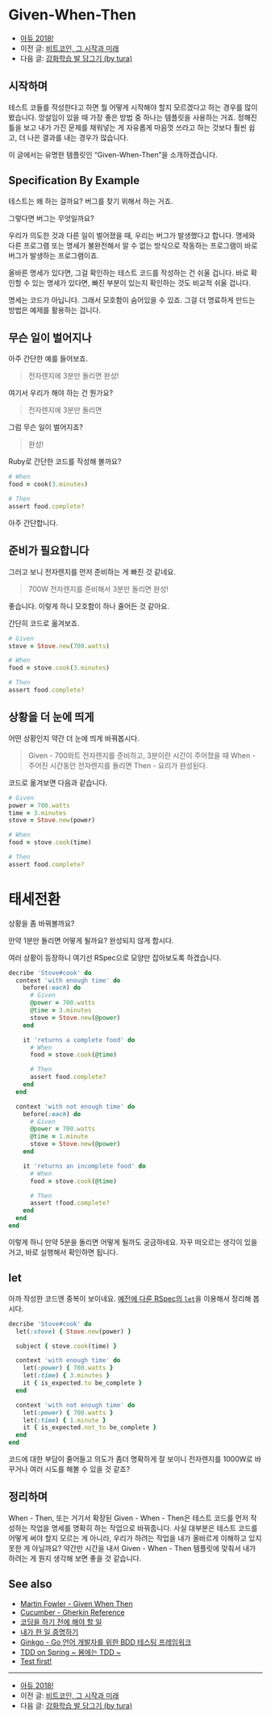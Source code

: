 # Given-When-Then

- [아듀 2018!](https://adieu2018.ahastudio.com/)
- 이전 글: [비트코인, 그 시작과 미래](http://j.mp/2ROLSJM)
- 다음 글: [강화학습 발 담그기 (by tura)](http://j.mp/2AnrwQW)

## 시작하며

테스트 코들를 작성한다고 하면 뭘 어떻게 시작해야 할지 모르겠다고 하는 경우를
많이 봤습니다.
망설임이 있을 때 가장 좋은 방법 중 하나는 템플릿을 사용하는 거죠.
정해진 틀을 보고 내가 가진 문제를 채워넣는 게
자유롭게 마음껏 쓰라고 하는 것보다 훨씬 쉽고,
더 나은 결과를 내는 경우가 많습니다.

이 글에서는 유명한 템플릿인 “Given-When-Then”을 소개하겠습니다.

## Specification By Example

테스트는 왜 하는 걸까요? 버그를 찾기 위해서 하는 거죠.

그렇다면 버그는 무엇일까요?

우리가 의도한 것과 다른 일이 벌어졌을 때, 우리는 버그가 발생했다고 합니다.
명세와 다른 프로그램 또는 명세가 불완전해서 알 수 없는 방식으로 작동하는
프로그램이 바로 버그가 발생하는 프로그램이죠.

올바른 명세가 있다면, 그걸 확인하는 테스트 코드를 작성하는 건 쉬울 겁니다.
바로 확인할 수 있는 명세가 있다면, 빠진 부분이 있는지 확인하는 것도
비교적 쉬울 겁니다.

명세는 코드가 아닙니다. 그래서 모호함이 숨어있을 수 있죠.
그걸 더 명료하게 만드는 방법은 예제를 활용하는 겁니다.

## 무슨 일이 벌어지나

아주 간단한 예를 들어보죠.

> 전자렌지에 3분만 돌리면 완성!

여기서 우리가 해야 하는 건 뭔가요?

> 전자렌지에 3분만 돌리면

그럼 무슨 일이 벌어지죠?

> 완성!

Ruby로 간단한 코드를 작성해 볼까요?

```ruby
# When
food = cook(3.minutes)

# Then
assert food.complete?
```

아주 간단합니다.

## 준비가 필요합니다

그러고 보니 전자렌지를 먼저 준비하는 게 빠진 것 같네요.

> 700W 전자렌지를 준비해서 3분만 돌리면 완성!

좋습니다. 이렇게 하니 모호함이 하나 줄어든 것 같아요.

간단히 코드로 옮겨보죠.

```ruby
# Given
stove = Stove.new(700.watts)

# When
food = stove.cook(3.minutes)

# Then
assert food.complete?
```

## 상황을 더 눈에 띄게

어떤 상황인지 약간 더 눈에 띄게 바꿔봅시다.

> Given - 700와트 전자렌지를 준비하고, 3분이란 시간이 주어졌을 때
> When - 주어진 시간동안 전자렌지를 돌리면
> Then - 요리가 완성된다.

코드로 옮겨보면 다음과 같습니다.

```ruby
# Given
power = 700.watts
time = 3.minutes
stove = Stove.new(power)

# When
food = stove.cook(time)

# Then
assert food.complete?
```

# 태세전환

상황을 좀 바꿔볼까요?

만약 1분만 돌리면 어떻게 될까요? 완성되지 않게 합시다.

여러 상황이 등장하니 여기선 RSpec으로 모양만 잡아보도록 하겠습니다.

```ruby
decribe 'Stove#cook' do
  context 'with enough time' do
    before(:each) do
      # Given
      @power = 700.watts
      @time = 3.minutes
      stove = Stove.new(@power)
    end

    it 'returns a complete food' do
      # When
      food = stove.cook(@time)

      # Then
      assert food.complete?
    end
  end

  context 'with not enough time' do
    before(:each) do
      # Given
      @power = 700.watts
      @time = 1.minute
      stove = Stove.new(@power)
    end

    it 'returns an incomplete food' do
      # When
      food = stove.cook(@time)

      # Then
      assert !food.complete?
    end
  end
end
```

이렇게 하니 만약 5분을 돌리면 어떻게 될까도 궁금하네요.
자꾸 떠오르는 생각이 있을 거고, 바로 실행해서 확인하면 됩니다.

## let

아까 작성한 코드엔 중복이 보이네요.
[예전에 다룬 RSpec의 `let`](http://j.mp/2gvIbWD)을 이용해서 정리해 봅시다.

```ruby
decribe 'Stove#cook' do
  let(:stove) { Stove.new(power) }

  subject { stove.cook(time) }

  context 'with enough time' do
    let(:power) { 700.watts }
    let(:time) { 3.minutes }
    it { is_expected.to be_complete }
  end

  context 'with not enough time' do
    let(:power) { 700.watts }
    let(:time) { 1.minute }
    it { is_expected.not_to be_complete }
  end
end
```

코드에 대한 부담이 줄어들고 의도가 좀더 명확하게 잘 보이니
전자렌지를 1000W로 바꾸거나 여러 시도를 해볼 수 있을 것 같죠?

## 정리하며

When - Then, 또는 거기서 확장된 Given - When - Then은
테스트 코드를 먼저 작성하는 작업을 명세를 명확히 하는 작업으로 바꿔줍니다.
사실 대부분은 테스트 코드를 어떻게 써야 할지 모르는 게 아니라,
우리가 하려는 작업을 내가 올바르게 이해하고 있지 못한 게 아닐까요?
약간만 시간을 내서 Given - When - Then 템플릿에 맞춰서
내가 하려는 게 뭔지 생각해 보면 좋을 것 같습니다.

## See also

- [Martin Fowler - Given When Then](http://j.mp/2RHlgdw)
- [Cucumber - Gherkin Reference](http://j.mp/2RSVUtv)
- [코딩을 하기 전에 해야 할 일](https://youtu.be/N4FV788fNiQ)
- [내가 한 일 증명하기](https://youtu.be/wd8OmjB_eUI)
- [Ginkgo - Go 언어 개발자를 위한 BDD 테스팅 프레임워크](https://youtu.be/gfTsSBRvdqI)
- [TDD on Spring ~ 봄에는 TDD ~](https://youtu.be/-hqiLswBiY8)
- [Test first!](http://j.mp/1Puv8O9)

---

- [아듀 2018!](https://adieu2018.ahastudio.com/)
- 이전 글: [비트코인, 그 시작과 미래](http://j.mp/2ROLSJM)
- 다음 글: [강화학습 발 담그기 (by tura)](http://j.mp/2AnrwQW)
